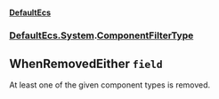 #### [DefaultEcs](./DefaultEcs.md 'DefaultEcs')
### [DefaultEcs.System](./DefaultEcs.md#DefaultEcs-System 'DefaultEcs.System').[ComponentFilterType](./DefaultEcs-System-ComponentFilterType.md 'DefaultEcs.System.ComponentFilterType')
## WhenRemovedEither `field`
At least one of the given component types is removed.
